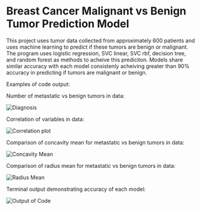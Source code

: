 # Breast Cancer Malignant vs Benign Tumor Prediction Model
This project uses tumor data collected from approximately 600 patients and uses machine learning to predict if these tumors are benign or malignant. The program uses logistic regression, SVC linear, SVC rbf, decision tree, and random forest as methods to acheive this prediciton. Models share similar accuracy with each model consistenly acheiving greater than 90% accuracy in predicting if tumors are malignant or benign.

Examples of code output:

Number of metastatic vs benign tumors in data:

![Diagnosis](https://user-images.githubusercontent.com/84477747/149399957-607f5e87-65e1-4d19-8cea-b9ae0645b2ad.png)

Correlation of variables in data:

![Correlation plot](https://user-images.githubusercontent.com/84477747/149400249-219cab68-8d05-4104-954a-4ed6b162d5de.png)

Comparison of concavity mean for metastatic vs benign tumors in data:

![Concavity Mean](https://user-images.githubusercontent.com/84477747/149400295-8f804c93-92d9-4413-bc0a-d47b1e7bdd34.png)

Comparison of radius mean for metastatic vs benign tumors in data:

![Radius Mean](https://user-images.githubusercontent.com/84477747/149400348-f1c11b8a-08f8-4ee0-b481-a9b194d29ab6.png)

Terminal output demonstrating accuracy of each model:

![Output of Code](https://user-images.githubusercontent.com/84477747/149400585-d15e6a52-d27b-4654-9ad8-b086c4e5c7a2.jpg)

